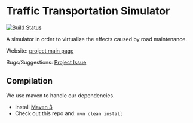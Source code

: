 Traffic Transportation Simulator
====================  

[![Build Status]][Travis CI]

A simulator in order to virtualize the effects caused by road maintenance. 

Website: [project main page](http://traffictransportationsimulator.github.io/)

Bugs/Suggestions: [Project Issue](https://github.com/ProcrastinationPatients/TrafficTransportationSimulator/issues/new)

Compilation
-----------

We use maven to handle our dependencies.

* Install [Maven 3](http://maven.apache.org/download.html)
* Check out this repo and: `mvn clean install`

[Build Status]:https://img.shields.io/travis/ProcrastinationPatients/TrafficTransportationSimulator/master.svg?style=flat
[Travis CI]:https://travis-ci.org/ProcrastinationPatients/TrafficTransportationSimulator
